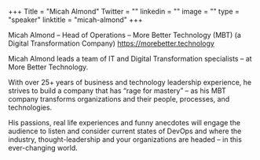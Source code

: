 +++
Title = "Micah Almond"
Twitter = ""
linkedin = ""
image = ""
type = "speaker"
linktitle = "micah-almond"
+++

Micah Almond – Head of Operations – More Better Technology (MBT) (a Digital Transformation Company)
https://morebetter.technology

Micah Almond leads a team of IT and Digital Transformation specialists – at More Better Technology.

With over 25+ years of business and technology leadership experience, he strives to build a company that has “rage for mastery” – as his MBT company transforms organizations and their people, processes, and technologies.

His passions, real life experiences and funny anecdotes will engage the audience to listen and consider current states of DevOps and where the industry, thought-leadership and your organizations are headed – in this ever-changing world.

